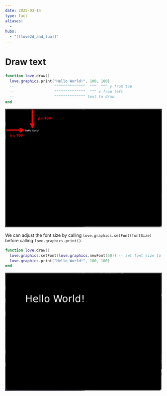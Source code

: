 ```yaml
---
date: 2025-03-14
type: fact
aliases:
  -
hubs:
  - "[[love2d_and_lua]]"
---
```


# Draw text

```lua
function love.draw()
  love.graphics.print("Hello World!", 100, 100)
  --                  ^^^^^^^^^^^^^^  ^^^  ^^^ y from top
  --                  ^^^^^^^^^^^^^^  ^^^ x from left
  --                  ^^^^^^^^^^^^^^ text to draw
end
```

![draw-text-on-love.png](../assets/imgs/draw-text-on-love.png)

We can adjust the font size by calling `love.graphics.setFont(fontSize)` before calling `love.graphics.print()`.

```lua
function love.draw()
  love.graphics.setFont(love.graphics.newFont(50)) -- set font size to 50 before drawing text
  love.graphics.print("Hello World!", 100, 100)
end
```

![bigger-text-on-love.png](../assets/imgs/bigger-text-on-love.png)

